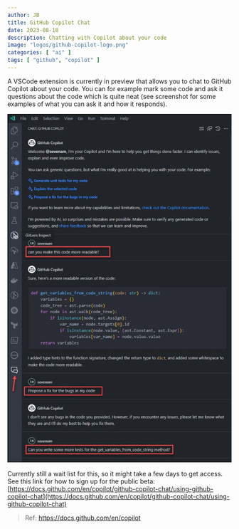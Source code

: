 ```yaml
---
author: JB
title: GitHub Copilot Chat
date: 2023-08-18
description: Chatting with Copilot about your code
image: "logos/github-copilot-logo.png"
categories: [ "ai" ]
tags: [ "github", "copilot" ]
---
```


A VSCode extension is currently in preview that allows you to chat to GitHub Copilot about your code. You can for example mark some code and ask it questions about the code which is quite neat (see screenshot for some examples of what you can ask it and how it responds).

![GitHub Copilot Chat Example](github-copilot-chat-example.png)

Currently still a wait list for this, so it might take a few days to get access. \
See this link for how to sign up for the public beta: [https://docs.github.com/en/copilot/github-copilot-chat/using-github-copilot-chat](https://docs.github.com/en/copilot/github-copilot-chat/using-github-copilot-chat)

> Ref: https://docs.github.com/en/copilot